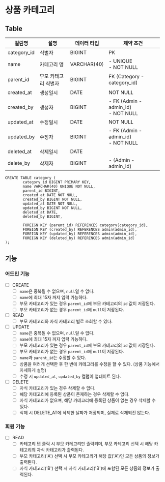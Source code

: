 # 상품 카테고리

## Table
| 컬럼명         | 설명          | 데이터 타입      | 제약 조건                                   |
|-------------|-------------|-------------|-----------------------------------------|
| category_id | 식별자         | BIGINT      | PK                                      |
| name        | 카테고리 명      | VARCHAR(40) | - UNIQUE <br/>- NOT NULL                |
| parent_id   | 부모 카테고리 식별자 | BIGINT      | FK (Category - category_id)             |
| created_at  | 생성일시        | DATE        | NOT NULL                                |
| created_by  | 생성자         | BIGINT      | - FK (Admin - admin_id) <br/>- NOT NULL |
| updated_at  | 수정일시        | DATE        | NOT NULL                                |
| updated_by  | 수정자         | BIGINT      | - FK (Admin - admin_id) <br/>- NOT NULL |
| deleted_at  | 삭제일시        | DATE        |                                         |
| delete_by   | 삭제자         | BIGINT      | - (Admin - admin_id)                    |

```mysql
CREATE TABLE category (
        category_id BIGINT PRIMARY KEY,
        name VARCHAR(40) UNIQUE NOT NULL,
        parent_id BIGINT,
        created_at DATE NOT NULL,
        created_by BIGINT NOT NULL,
        updated_at DATE NOT NULL,
        updated_by BIGINT NOT NULL,
        deleted_at DATE,
        deleted_by BIGINT,

        FOREIGN KEY (parent_id) REFERENCES category(category_id),
        FOREIGN KEY (created_by) REFERENCES admin(admin_id),
        FOREIGN KEY (updated_by) REFERENCES admin(admin_id),
        FOREIGN KEY (deleted_by) REFERENCES admin(admin_id)
);
```

## 기능 
### 어드민 기능
- [ ] CREATE
  - [ ] `name`은 중복될 수 없으며, `null`일 수 없다.
  - [ ] `name`에 최대 15자 까지 입력 가능하다.
  - [ ] 부모 카테고리가 있는 경우 `parent_id`에 부모 카테고리의 `id` 값이 저장된다.
  - [ ] 부모 카테고리가 없는 경우 `parent_id`에 `null`이 저장된다.
- [ ] READ
  - [ ] 부모 카테고리와 자식 카테고리 별로 조회할 수 있다.
- [ ] UPDATE
  - [ ] `name`은 중복될 수 없으며, `null`일 수 없다.
  - [ ] `name`에 최대 15자 까지 입력 가능하다.
  - [ ] 부모 카테고리가 있는 경우 `parent_id`에 부모 카테고리의 `id` 값이 저장된다.
  - [ ] 부모 카테고리가 없는 경우 `parent_id`에 `null`이 저장된다.
  - [ ] `name`과 `parent_id`는 수정할 수 있다.
  - [ ] 상품을 여러개 선택한 후 한 번에 카테고리를 수정을 할 수 있다. (상품 기능에서 자세하게 설명)
  - [ ] 수정 시 `updated_at`, `updated_by` 컬럼이 업데이트 된다.
- [ ] DELETE
  - [ ] 자식 카테고리가 있는 경우 삭제할 수 없다.
  - [ ] 해당 카테고리에 등록된 상품이 존재하는 경우 삭제할 수 없다.
  - [ ] 자식 카테고리가 없으며, 해당 카테고리에 등록된 상품이 없는 경우 삭제할 수 있다. 
  - [ ] 삭제 시 DELETE_AT에 삭제한 날짜가 저장되며, 실제로 삭제되진 않는다.

### 회원 기능
- [ ] READ
  - [ ] 카테고리 탭 클릭 시 부모 카테고리만 출력되며, 부모 카테고리 선택 시 해당 카테고리의 자식 카테고리가 출력된다.
  - [ ] 부모 카테고리('A') 선택 시 부모 카테고리가 해당 값('A')인 모든 상품의 정보가 출력된다.
  - [ ] 자식 카테고리('B') 선택 시 자식 카테고리('B')에 포함된 모든 상품의 정보가 출력된다.

